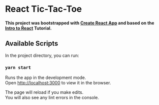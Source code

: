 # React Tic-Tac-Toe
#### This project was bootstrapped with [Create React App](https://github.com/facebook/create-react-app) and based on the [Intro to React](https://reactjs.org/tutorial/tutorial.html) Tutorial.

## Available Scripts

In the project directory, you can run:

### `yarn start`

Runs the app in the development mode.<br />
Open [http://localhost:3000](http://localhost:3000) to view it in the browser.

The page will reload if you make edits.<br />
You will also see any lint errors in the console.
